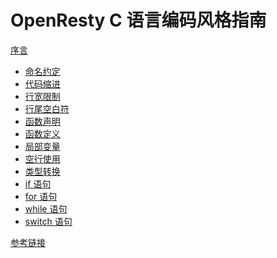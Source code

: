 OpenResty C 语言编码风格指南
============================

[序言](ch-00-introduction.md)

- [命名约定](ch-01-naming-convention.md)
- [代码缩进](ch-02-indentation.md)
- [行宽限制](ch-03-the-80-column-limit.md)
- [行尾空白符](ch-04-line-trailing-white-spaces.md)
- [函数声明](ch-05-function-declarations.md)
- [函数定义](ch-06-function-definitions.md)
- [局部变量](ch-07-local-variables.md)
- [空行使用](ch-08-use-of-blank-lines.md)
- [类型转换](ch-09-type-casting.md)
- [if 语句](ch-10-if-statements.md)
- [for 语句](ch-11-for-statements.md)
- [while 语句](ch-12-while-statements.md)
- [switch 语句](ch-13-switch-statements.md)

[参考链接](ch-00-links.md)

<!--
- [内存分配错误处理](ch-14-allocation-error-handling.md)
- [函数调用](ch-15-function-calls.md)
- [宏](ch-16-macros.md)
- [全局变量](ch-17-global-static-variables.md)
- [一元表达式](ch-18-unary-operators.md)
- [二元表达式](ch-19-binary-operators.md)
- [三元表达式](ch-20-ternary-operators.md)
- [struct/union/enum 定义](ch-21-struct-union-enum-definitions.md)
- [类型定义](ch-22-typedef-definitions.md)
- [goto 语句](ch-23-goto-statements-and-code-labels.md)
- [检查无效指针](ch-24-checking-pointer-nullity.md)
-->
